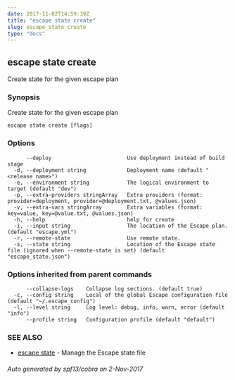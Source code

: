 ```yaml
---
date: 2017-11-02T14:59:39Z
title: "escape state create"
slug: escape_state_create
type: "docs"
---
```

## escape state create

Create state for the given escape plan

### Synopsis


Create state for the given escape plan

```
escape state create [flags]
```

### Options

```
      --deploy                        Use deployment instead of build stage
  -d, --deployment string             Deployment name (default "<release name>")
  -e, --environment string            The logical environment to target (default "dev")
  -p, --extra-providers stringArray   Extra providers (format: provider=deployment, provider=@deployment.txt, @values.json)
  -v, --extra-vars stringArray        Extra variables (format: key=value, key=@value.txt, @values.json)
  -h, --help                          help for create
  -i, --input string                  The location of the Escape plan. (default "escape.yml")
  -r, --remote-state                  Use remote state.
  -s, --state string                  Location of the Escape state file (ignored when --remote-state is set) (default "escape_state.json")
```

### Options inherited from parent commands

```
      --collapse-logs    Collapse log sections. (default true)
  -c, --config string    Local of the global Escape configuration file (default "~/.escape_config")
  -l, --level string     Log level: debug, info, warn, error (default "info")
      --profile string   Configuration profile (default "default")
```

### SEE ALSO
* [escape state](../escape_state/)	 - Manage the Escape state file

###### Auto generated by spf13/cobra on 2-Nov-2017
